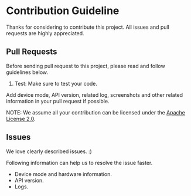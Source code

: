 # Contribution Guideline

Thanks for considering to contribute this project. All issues and pull requests are highly appreciated.

## Pull Requests

Before sending pull request to this project, please read and follow guidelines below.

1. Test: Make sure to test your code.

Add device mode, API version, related log, screenshots and other related information in your pull request if possible.

NOTE: We assume all your contribution can be licensed under the [Apache License 2.0](LICENSE).

## Issues

We love clearly described issues. :)

Following information can help us to resolve the issue faster.

* Device mode and hardware information.
* API version.
* Logs.
